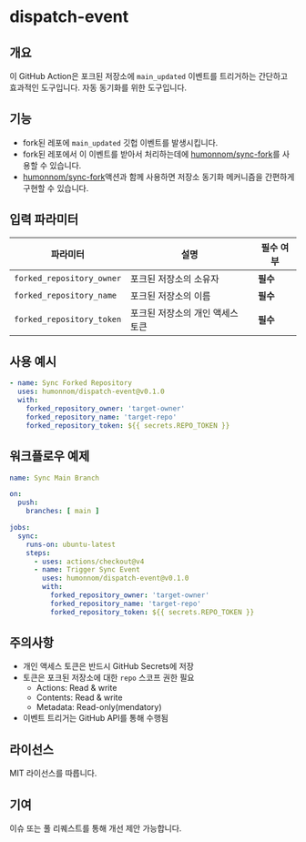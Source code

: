 # dispatch-event

## 개요

이 GitHub Action은 포크된 저장소에 `main_updated` 이벤트를 트리거하는 간단하고 효과적인 도구입니다. 자동 동기화를 위한 도구입니다.

## 기능

- fork된 레포에 `main_updated` 깃헙 이벤트를 발생시킵니다.
- fork된 레포에서 이 이벤트를 받아서 처리하는데에 [humonnom/sync-fork](https://github.com/marketplace/actions/auto-sync-forked-repo)를 사용할 수 있습니다.
- [humonnom/sync-fork](https://github.com/marketplace/actions/auto-sync-forked-repo)액션과 함께 사용하면 저장소 동기화 메커니즘을 간편하게 구현할 수 있습니다.

## 입력 파라미터

| 파라미터 | 설명 | 필수 여부 |
|----------|------|-----------|
| `forked_repository_owner` | 포크된 저장소의 소유자 | **필수** |
| `forked_repository_name` | 포크된 저장소의 이름 | **필수** |
| `forked_repository_token` | 포크된 저장소의 개인 액세스 토큰 | **필수** |

## 사용 예시

```yaml
- name: Sync Forked Repository
  uses: humonnom/dispatch-event@v0.1.0
  with:
    forked_repository_owner: 'target-owner'
    forked_repository_name: 'target-repo'
    forked_repository_token: ${{ secrets.REPO_TOKEN }}
```

## 워크플로우 예제

```yaml
name: Sync Main Branch

on:
  push:
    branches: [ main ]

jobs:
  sync:
    runs-on: ubuntu-latest
    steps:
      - uses: actions/checkout@v4
      - name: Trigger Sync Event
        uses: humonnom/dispatch-event@v0.1.0
        with:
          forked_repository_owner: 'target-owner'
          forked_repository_name: 'target-repo'
          forked_repository_token: ${{ secrets.REPO_TOKEN }}
```

## 주의사항

- 개인 액세스 토큰은 반드시 GitHub Secrets에 저장
- 토큰은 포크된 저장소에 대한 `repo` 스코프 권한 필요
   - Actions: Read & write
   - Contents: Read & write
   - Metadata: Read-only(mendatory)
- 이벤트 트리거는 GitHub API를 통해 수행됨

## 라이선스

MIT 라이선스를 따릅니다.

## 기여

이슈 또는 풀 리퀘스트를 통해 개선 제안 가능합니다.
